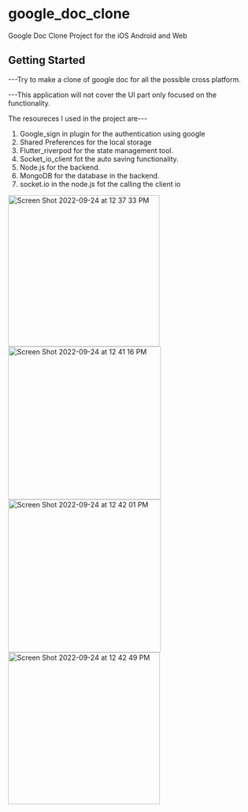 # google_doc_clone

Google Doc Clone Project for the iOS Android and Web

## Getting Started

---Try to make a clone of google doc for all the possible cross platform.

---This application will not cover the UI part only focused on the functionality.

The resoureces I used in the project are---
1. Google_sign in plugin for the authentication using google
2. Shared Preferences for the local storage
3. Flutter_riverpod for  the state management tool.
3. Socket_io_client fot the auto saving functionality.
4. Node.js for the backend.
5. MongoDB for the database in the backend.
6. socket.io in the node.js fot the calling the client io




<img width="307" alt="Screen Shot 2022-09-24 at 12 37 33 PM" src="https://user-images.githubusercontent.com/84621229/192085029-011c267f-6c29-4d32-ae60-5fb5e064cc7d.png">
<img width="310" alt="Screen Shot 2022-09-24 at 12 41 16 PM" src="https://user-images.githubusercontent.com/84621229/192085171-a7e347ab-58eb-47a9-ba7e-6fb3e2128f10.png">
<img width="310" alt="Screen Shot 2022-09-24 at 12 42 01 PM" src="https://user-images.githubusercontent.com/84621229/192085206-a8b8ecd0-4138-4d77-8ea7-f678cbbb260c.png">
<img width="308" alt="Screen Shot 2022-09-24 at 12 42 49 PM" src="https://user-images.githubusercontent.com/84621229/192085245-ff923210-24fe-496d-9025-cdcd2d2826bf.png">
